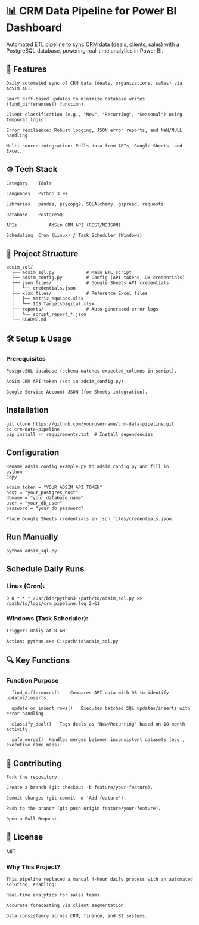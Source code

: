 # 📊 CRM Data Pipeline for Power BI Dashboard


Automated ETL pipeline to sync CRM data (deals, clients, sales) with a PostgreSQL database, powering real-time analytics in Power BI.
## 🚀 Features

    Daily automated sync of CRM data (deals, organizations, sales) via AdSim API.

    Smart diff-based updates to minimize database writes (find_differences() function).

    Client classification (e.g., "New", "Recurring", "Seasonal") using temporal logic.

    Error resilience: Robust logging, JSON error reports, and NaN/NULL handling.

    Multi-source integration: Pulls data from APIs, Google Sheets, and Excel.

## ⚙️ Tech Stack

    Category	Tools
    
    Languages	Python 3.9+
    
    Libraries	pandas, psycopg2, SQLAlchemy, gspread, requests
    
    Database	PostgreSQL

    APIs	        AdSim CRM API (REST/NDJSON)

    Scheduling	Cron (Linux) / Task Scheduler (Windows)
    
## 📂 Project Structure

    adsim_sql/
      ├── adsim_sql.py            # Main ETL script
      ├── adsim_config.py         # Config (API tokens, DB credentials)
      ├── json_files/             # Google Sheets API credentials
      │   └── credentials.json    
      ├── xlsx_files/             # Reference Excel files
      │   ├── matriz_equipes.xlsx
      │   └── IDS_TargetsDigital.xlsx
      ├── reports/                # Auto-generated error logs
      │   └── script_report_*.json
      └── README.md

## 🛠️ Setup & Usage
  ### Prerequisites

    PostgreSQL database (schema matches expected_columns in script).

    AdSim CRM API token (set in adsim_config.py).

    Google Service Account JSON (for Sheets integration).

## Installation

    git clone https://github.com/yourusername/crm-data-pipeline.git
    cd crm-data-pipeline
    pip install -r requirements.txt  # Install dependencies

## Configuration

    Rename adsim_config.example.py to adsim_config.py and fill in:
    python
    Copy

    adsim_token = "YOUR_ADSIM_API_TOKEN"
    host = "your_postgres_host"
    dbname = "your_database_name"
    user = "your_db_user"
    password = "your_db_password"

    Place Google Sheets credentials in json_files/credentials.json.

## Run Manually
  
    python adsim_sql.py

## Schedule Daily Runs

  ### Linux (Cron):

    0 8 * * * /usr/bin/python3 /path/to/adsim_sql.py >> /path/to/logs/crm_pipeline.log 2>&1

  ### Windows (Task Scheduler):

    Trigger: Daily at 8 AM

    Action: python.exe C:\path\to\adsim_sql.py

## 🔍 Key Functions

 ### Function	Purpose
      
      find_differences()	Compares API data with DB to identify updates/inserts.

      update_or_insert_rows()	Executes batched SQL updates/inserts with error handling.

      classify_deal()	Tags deals as "New/Recurring" based on 18-month activity.

      safe_merge()	Handles merges between inconsistent datasets (e.g., executive name maps).

## 🤝 Contributing

    Fork the repository.

    Create a branch (git checkout -b feature/your-feature).

    Commit changes (git commit -m 'Add feature').

    Push to the branch (git push origin feature/your-feature).

    Open a Pull Request.

## 📜 License
MIT

  ### Why This Project?

    This pipeline replaced a manual 4-hour daily process with an automated solution, enabling:

    Real-time analytics for sales teams.

    Accurate forecasting via client segmentation.

    Data consistency across CRM, finance, and BI systems.
